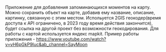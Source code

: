 Приложение для добавления запоминающихся моментов на карту. Можно сохранить объект на карте, добавив ему название, описание, картинку, связанную с этим местом. 
Испольуется 2GIS геокодер(время доступа к API ограничено, в 2023 году время действия закончится), будет ссылка на другой проект без возможности геокодирования. Для
работы с картой используется яндекс mapkit.
Пример работы приложения - https://www.youtube.com/watch?v=vH6pGkP9Iuc&ab_channel=SayMoon
